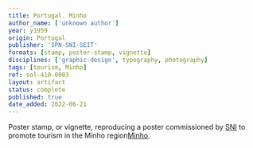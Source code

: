 ```yaml
---
title: Portugal. Minho
author_name: ['unknown author']
year: y1959
origin: Portugal
publisher: 'SPN-SNI-SEIT'
formats: [stamp, poster-stamp, vignette]
disciplines: ['graphic-design', typography, photography]
tags: [tourism, Minho]
ref: sol-410-0003
layout: artifact
status: complete
published: true
date_added: 2022-06-21
---
```

Poster stamp, or vignette, reproducing a poster commissioned by <a class="text cat-link publisher" href="/publishers/SPN-SNI-SEIT/">SNI</a> to promote tourism in the Minho region<a class="text cat-link tag" href="/tags/Minho/">Minho</a>.
